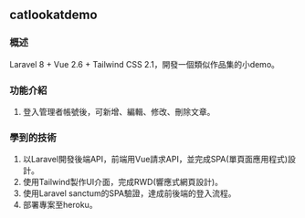 ## catlookatdemo

### 概述
Laravel 8 + Vue 2.6 + Tailwind CSS 2.1，開發一個類似作品集的小demo。

### 功能介紹
1.  登入管理者帳號後，可新增、編輯、修改、刪除文章。

### 學到的技術
1.  以Laravel開發後端API，前端用Vue請求API，並完成SPA(單頁面應用程式)設計。
2.  使用Tailwind製作UI介面，完成RWD(響應式網頁設計)。
3.	使用Laravel sanctum的SPA驗證，達成前後端的登入流程。
4.	部署專案至heroku。
